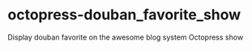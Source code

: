 octopress-douban_favorite_show
==============================

Display douban favorite on the awesome blog system Octopress show